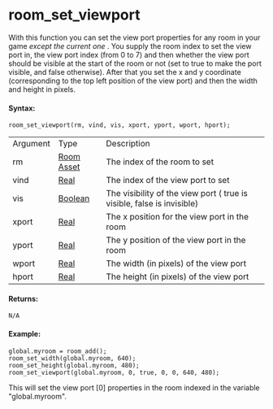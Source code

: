 # room_set_viewport

With this function you can set the view port properties for any room in
your game *except the current one* . You supply the room index to set
the view port in, the view port index (from 0 to 7) and then whether the
view port should be visible at the start of the room or not (set to true
to make the port visible, and false otherwise). After that you set the x
and y coordinate (corresponding to the top left position of the view
port) and then the width and height in pixels.

#### Syntax:

``` gml
room_set_viewport(rm, vind, vis, xport, yport, wport, hport);
```

|          |                                                                            |                                                                            |
|----------|----------------------------------------------------------------------------|----------------------------------------------------------------------------|
| Argument | Type                                                                       | Description                                                                |
| rm       |  [Room Asset](../../../../../The_Asset_Editors/Rooms)                  | The index of the room to set                                               |
| vind     |  [Real](../../../../../GameMaker_Language/GML_Overview/Data_Types)     | The index of the view port to set                                          |
| vis      |  [Boolean](../../../../../GameMaker_Language/GML_Overview/Data_Types)  | The visibility of the view port ( true is visible, false is invisible)     |
| xport    |  [Real](../../../../../GameMaker_Language/GML_Overview/Data_Types)     | The x position for the view port in the room                               |
| yport    |  [Real](../../../../../GameMaker_Language/GML_Overview/Data_Types)     | The y position of the view port in the room                                |
| wport    |  [Real](../../../../../GameMaker_Language/GML_Overview/Data_Types)     | The width (in pixels) of the view port                                     |
| hport    |  [Real](../../../../../GameMaker_Language/GML_Overview/Data_Types)     | The height (in pixels) of the view port                                    |

#### Returns:

``` gml
N/A
```

#### Example:

``` gml
global.myroom = room_add();
room_set_width(global.myroom, 640);
room_set_height(global.myroom, 480);
room_set_viewport(global.myroom, 0, true, 0, 0, 640, 480);
```

This will set the view port \[0\] properties in the room indexed in the
variable "global.myroom".
